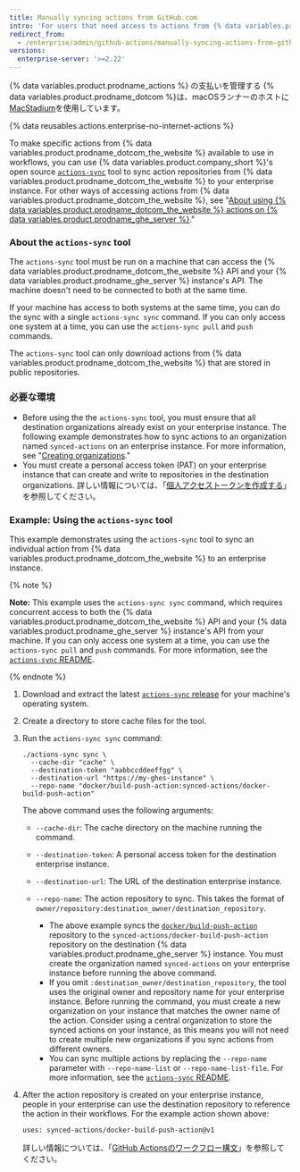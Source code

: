 ```yaml
---
title: Manually syncing actions from GitHub.com
intro: 'For users that need access to actions from {% data variables.product.prodname_dotcom_the_website %}, you can sync specific actions to your {% data variables.product.prodname_ghe_server %} instance.'
redirect_from:
  - /enterprise/admin/github-actions/manually-syncing-actions-from-githubcom
versions:
  enterprise-server: '>=2.22'
---
```


{% data variables.product.prodname_actions %} の支払いを管理する
{% data variables.product.prodname_dotcom %}は、macOSランナーのホストに[MacStadium](https://www.macstadium.com/)を使用しています。

{% data reusables.actions.enterprise-no-internet-actions %}

To make specific actions from {% data variables.product.prodname_dotcom_the_website %} available to use in workflows, you can use {% data variables.product.company_short %}'s open source [`actions-sync`](https://github.com/actions/actions-sync) tool to sync action repositories from {% data variables.product.prodname_dotcom_the_website %} to your enterprise instance. For other ways of accessing actions from {% data variables.product.prodname_dotcom_the_website %}, see "[About using {% data variables.product.prodname_dotcom_the_website %} actions on {% data variables.product.prodname_ghe_server %}](/enterprise/admin/github-actions/about-using-githubcom-actions-on-github-enterprise-server)."

### About the `actions-sync` tool

The `actions-sync` tool must be run on a machine that can access the {% data variables.product.prodname_dotcom_the_website %} API and your {% data variables.product.prodname_ghe_server %} instance's API. The machine doesn't need to be connected to both at the same time.

If your machine has access to both systems at the same time, you can do the sync with a single `actions-sync sync` command. If you can only access one system at a time, you can use the `actions-sync pull` and `push` commands.

The `actions-sync` tool can only download actions from {% data variables.product.prodname_dotcom_the_website %} that are stored in public repositories.

### 必要な環境

* Before using the the `actions-sync` tool, you must ensure that all destination organizations already exist on your enterprise instance. The following example demonstrates how to sync actions to an organization named `synced-actions` on an enterprise instance. For more information, see "[Creating organizations](/enterprise/admin/user-management/creating-organizations)."
* You must create a personal access token (PAT) on your enterprise instance that can create and write to repositories in the destination organizations. 詳しい情報については、「[個人アクセストークンを作成する](/github/authenticating-to-github/creating-a-personal-access-token)」を参照してください。

### Example: Using the `actions-sync` tool

This example demonstrates using the `actions-sync` tool to sync an individual action from {% data variables.product.prodname_dotcom_the_website %} to an enterprise instance.

{% note %}

**Note:** This example uses the `actions-sync sync` command, which requires concurrent access to both the {% data variables.product.prodname_dotcom_the_website %} API and your {% data variables.product.prodname_ghe_server %} instance's API from your machine. If you can only access one system at a time, you can use the `actions-sync pull` and `push` commands. For more information, see the [`actions-sync` README](https://github.com/actions/actions-sync#not-connected-instances).

{% endnote %}

1. Download and extract the latest [`actions-sync` release](https://github.com/actions/actions-sync/releases) for your machine's operating system.
1. Create a directory to store cache files for the tool.
1. Run the `actions-sync sync` command:

   ```shell
   ./actions-sync sync \
     --cache-dir "cache" \
     --destination-token "aabbccddeeffgg" \
     --destination-url "https://my-ghes-instance" \
     --repo-name "docker/build-push-action:synced-actions/docker-build-push-action"
   ```

   The above command uses the following arguments:

   * `--cache-dir`: The cache directory on the machine running the command.
   * `--destination-token`: A personal access token for the destination enterprise instance.
   * `--destination-url`: The URL of the destination enterprise instance.
   * `--repo-name`: The action repository to sync. This takes the format of `owner/repository:destination_owner/destination_repository`.

     * The above example syncs the [`docker/build-push-action`](https://github.com/docker/build-push-action) repository to the `synced-actions/docker-build-push-action` repository on the destination {% data variables.product.prodname_ghe_server %} instance. You must create the organization named `synced-actions` on your enterprise instance before running the above command.
     * If you omit `:destination_owner/destination_repository`, the tool uses the original owner and repository name for your enterprise instance. Before running the command, you must create a new organization on your instance that matches the owner name of the action. Consider using a central organization to store the synced actions on your instance, as this means you will not need to  create multiple new organizations if you sync actions from different owners.
     * You can sync multiple actions by replacing the `--repo-name` parameter with `--repo-name-list` or `--repo-name-list-file`. For more information, see the [`actions-sync` README](https://github.com/actions/actions-sync#actions-sync).
1. After the action repository is created on your enterprise instance, people in your enterprise can use the destination repository to reference the action in their workflows. For the example action shown above:

   ```
   uses: synced-actions/docker-build-push-action@v1
   ```

   詳しい情報については、「[GitHub Actionsのワークフロー構文](/actions/reference/workflow-syntax-for-github-actions#jobsjob_idstepsuses)」を参照してください。

